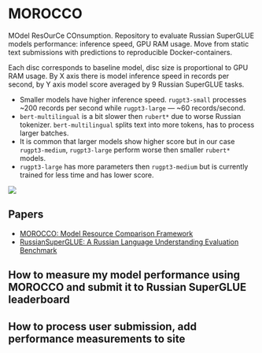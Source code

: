 
# MOROCCO

MOdel ResOurCe COnsumption. Repository to evaluate Russian SuperGLUE models performance: inference speed, GPU RAM usage. Move from static text submissions with predictions to reproducible Docker-containers.

Each disc corresponds to baseline model, disc size is proportional to GPU RAM usage. By X axis there is model inference speed in records per second, by Y axis model score averaged by 9 Russian SuperGLUE tasks.

- Smaller models have higher inference speed. `rugpt3-small` processes ~200 records per second while `rugpt3-large` — ~60 records/second.
- `bert-multilingual` is a bit slower then `rubert*` due to worse Russian tokenizer. `bert-multilingual` splits text into more tokens, has to process larger batches.
- It is common that larger models show higher score but in our case `rugpt3-medium`, `rugpt3-large` perform worse then smaller `rubert*` models.
- `rugpt3-large` has more parameters then `rugpt3-medium` but is currently trained for less time and has lower score.

<img src="https://habrastorage.org/webt/wd/um/wt/wdumwtsu7bjxdhe1ot8hfclr3f8.png" />

## Papers

* <a href="https://arxiv.org/abs/2104.14314">MOROCCO: Model Resource Comparison Framework</a>
* <a href="https://arxiv.org/abs/2010.15925">RussianSuperGLUE: A Russian Language Understanding Evaluation Benchmark</a>

## How to measure my model performance using MOROCCO and submit it to Russian SuperGLUE leaderboard

## How to process user submission, add performance measurements to site
